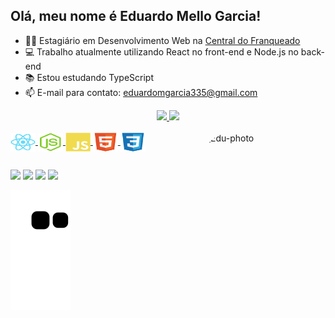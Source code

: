 ## Olá, meu nome é Eduardo Mello Garcia!

- 👨‍💻 Estagiário em Desenvolvimento Web na <a href="https://centraldofranqueado.com.br/">Central do Franqueado</a>
- 💻 Trabalho atualmente utilizando React no front-end e Node.js no back-end
- 📚 Estou estudando TypeScript
- 📫 E-mail para contato: eduardomgarcia335@gmail.com

<div align="center">
  <a href="https://github.com/Edu-Garcia">
  <img height="180em" src="https://github-readme-stats.vercel.app/api?username=Edu-Garcia&show_icons=true&theme=midnight-purple&include_all_commits=true&count_private=true"/>
  <img height="180em" src="https://github-readme-stats.vercel.app/api/top-langs/?username=Edu-Garcia&layout=compact&langs_count=7&theme=midnight-purple"/>
</div>
<div style="display: inline_block"><br>
  <img align="center" alt="Edu-React" height="30" width="40" src="https://raw.githubusercontent.com/devicons/devicon/master/icons/react/react-original.svg">
  <img align="center" alt="Edu-React" height="30" width="40" src="https://raw.githubusercontent.com/devicons/devicon/master/icons/nodejs/nodejs-original.svg">
  <img align="center" alt="Edu-Js" height="30" width="40" src="https://raw.githubusercontent.com/devicons/devicon/master/icons/javascript/javascript-plain.svg">
  <img align="center" alt="Edu-HTML" height="30" width="40" src="https://raw.githubusercontent.com/devicons/devicon/master/icons/html5/html5-original.svg">
  <img align="center" alt="Edu-CSS" height="30" width="40" src="https://raw.githubusercontent.com/devicons/devicon/master/icons/css3/css3-original.svg">
  <img align="right" alt="Edu-photo" height="200" width="200" style="border-radius:50px;" src="https://lh3.googleusercontent.com/v3V7o2TFGof2X8-iVVvKrPuRnrZHaQ_zoQyGxV0vvXNAEMFowg7bfKVnt7W4Lfm-2ki7mO0grquO6esHgbr06pxNq-tPNt_L0HvMhRJnsSVU6DSrOxEBy-t_TlkKn5XW-6cWaBsBUp_y65KyR4o6szU8a2EeVSPBplfdjoF0uk8bzyAPYOVFHOjgc4-SfjSJSTnkV9dlabKsYmdXrWGYGE42tLNSvVOaz3kbaLMBQAT73yKGp0iqykcA3wwxNmVk_R41JzDZbL6wr4YPSrxlDwk5T6cpqLNzKnnZzE4lZE--ftL3_iN9tMxSDAmUFCEXdjoB1DHqhIatIenQtXzC_2KAf8qVw9erNJK95k0JQ82ljKkNGOfscs2ql9siXW1b6Z0mvzTVFbVB04f0L-crfyvJVp68WMOTYXstZaEyLzrh3IfmYNDsxOKL36Zi8HA7SB0AuHxa4N-2mWSb-IVepcaoEUlKsjAJqImkYn3-z94ZVdoydLnECLjJD0rcg0KV-T3yk97NldBkc5BR3YIHIgbZxIWTCA8_3fFfULivJ8i-YpPu1j_-JfajLxaj3KuNLrjxivT5XpnG788kNdW4JvBVL7qPWwiw-oIi3tVGywZV64iodLhoJ4nhO5z2kM-4QAArQ6jE89PVBRqBvw3QpESppEvW2fvV3HjJ1YyFZCxxjqZLANpzdzRXFSI-ruuBym4Mwfyt6Cf7ZRjEglQ2H3o8=w208-h207-no?authuser=0">
</div>
  
 ##
  
<div>
  <a href="https://www.linkedin.com/in/eduardomellogarcia/" target="_blank"><img src="https://img.shields.io/badge/-LinkedIn-%230077B5?style=for-the-badge&logo=linkedin&logoColor=white" target="_blank"></a> 
  <a href="https://www.instagram.com/duds.mg" target="_blank"><img src="https://img.shields.io/badge/-Instagram-%23E4405F?style=for-the-badge&logo=instagram&logoColor=white" target="_blank"></a>
 <a href="https://discordapp.com/users/683141289793028159" target="_blank"><img src="https://img.shields.io/badge/Discord-7289DA?style=for-the-badge&logo=discord&logoColor=white" target="_blank"></a> 
  <a href = "mailto:eduardomgarcia335@gmail.com"><img src="https://img.shields.io/badge/Gmail-D14836?style=for-the-badge&logo=gmail&logoColor=white" target="_blank"></a>

   ![Snake animation](https://github.com/edu-garcia/edu-garcia/blob/output/github-contribution-grid-snake.svg)  
</div>
